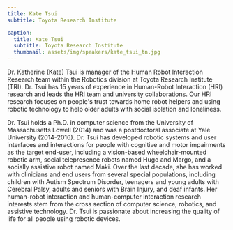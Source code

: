 ```yaml
---
title: Kate Tsui
subtitle: Toyota Research Institute

caption:
  title: Kate Tsui 
  subtitle: Toyota Research Institute
  thumbnail: assets/img/speakers/kate_tsui_tn.jpg
---
```

Dr. Katherine (Kate) Tsui is manager of the Human Robot Interaction Research team within the Robotics division at Toyota Research Institute (TRI). Dr. Tsui has 15 years of experience in Human-Robot Interaction (HRI) research and leads the HRI team and university collaborations. Our HRI research focuses on people's trust towards home robot helpers and using robotic technology to help older adults with social isolation and loneliness.

Dr. Tsui holds a Ph.D. in computer science from the University of Massachusetts Lowell (2014) and was a postdoctoral associate at Yale University (2014­-2016). Dr. Tsui has developed robotic systems and user interfaces and interactions for people with cognitive and motor impairments as the target end-user, including a vision-based wheelchair-mounted robotic arm, social telepresence robots named Hugo and Margo, and a socially assistive robot named Maki. Over the last decade, she has worked with clinicians and end users from several special populations, including children with Autism Spectrum Disorder, teenagers and young adults with Cerebral Palsy, adults and seniors with Brain Injury, and deaf infants. Her human-­robot interaction and human­-computer interaction research interests stem from the cross section of computer science, robotics, and assistive technology. Dr. Tsui is passionate about increasing the quality of life for all people using robotic devices.

